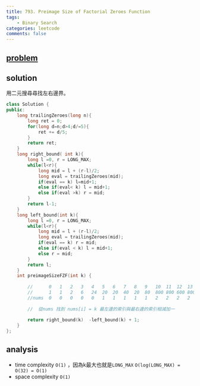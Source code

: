 ```yaml
---
title: 793. Preimage Size of Factorial Zeroes Function
tags:  
    - Binary Search
categories: leetcode
comments: false
---
```




## [problem](https://leetcode.com/problems/preimage-size-of-factorial-zeroes-function/)

## solution

用二元搜尋尋找左右邊界。

```c++
class Solution {
public:
    long trailingZeroes(long n){
        long ret = 0;
        for(long d=n;d>4;d/=5){
            ret += d/5;
        }
        return ret;
    }
    long right_bound( int k){
        long l =0, r = LONG_MAX;
        while(l<r){
            long mid = l + (r-l)/2;
            long eval = trailingZeroes(mid);
            if(eval == k) l=mid+1;
            else if(eval< k) l = mid+1;
            else if(eval >k) r = mid; 
        }
        return l-1;
    }
    long left_bound(int k){
        long l =0, r = LONG_MAX;
        while(l<r){
            long mid = l + (r-l)/2;
            long eval = trailingZeroes(mid);
            if(eval == k) r = mid;
            else if(eval < k) l = mid+1;
            else r = mid;
        }
        return l;
    }
    int preimageSizeFZF(int k) {
        
        //      0   1   2   3   4   5   6   7   8   9   10  11  12  13  14  15  16  17  18  19  20  ... 25
        //      1   1   2   6   24  20  20  40  20  80  800 800 600 800 200 3000 8000 6000 8000 2000 40000
        //nums  0   0   0   0   0   1   1   1   1   1   2   2   2   2   2   3   3   3   3   3   4       6
        
        //  從nums 找到 nums[i] = k 最左邊的索引與最右邊的索引相減加一
        
        return right_bound(k)  -left_bound(k) + 1;
    }
};

```

## analysis
- time complexity `O(1)`  ，因為k最大也就是`LONG_MAX` `O(log(LONG_MAX) = O(32) = O(1)`
- space complexity `O(1)`